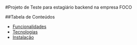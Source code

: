 #Projeto de Teste para estagiário backend na empresa FOCO

##Tabela de Conteúdos

- [Funcionalidades](#funcionalidades)
- [Tecnologias](#tecnologias-utilizadas)
- [Instalação](#instalação)
